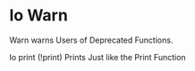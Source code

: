 # Io Warn
Warn warns Users of Deprecated Functions.

Io print (!print) Prints Just like the Print Function

